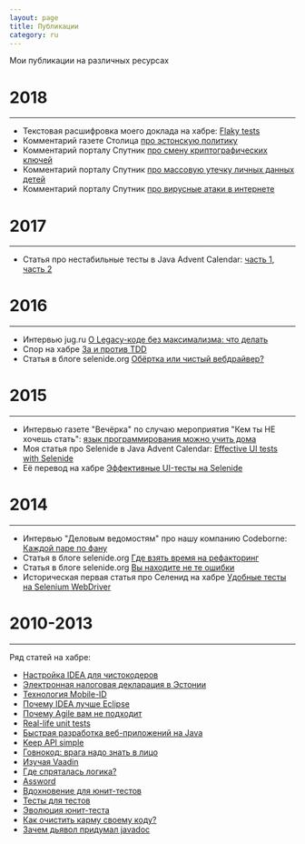 ```yaml
---
layout: page
title: Публикации
category: ru
---
```


Мои публикации на различных ресурсах

# 2018
* * *

* Текстовая расшифровка моего доклада на хабре: [Flaky tests](https://habr.com/company/jugru/blog/416757/)
* Комментарий газете Столица [про эстонскую политику](http://stolitsa.ee/225702) 
* Комментарий порталу Спутник [про смену криптографических ключей](https://ee.sputniknews.ru/society/20180919/12762827/saity-estonia-zavisnutj-globaljnogo-obnovlenija-kriptokljuchej.html) 
* Комментарий порталу Спутник [про массовую утечку личных данных детей](https://ee.sputniknews.ru/society/20181019/13305512/utechke-lichnyh-dannyh-detej.html) 
* Комментарий порталу Спутник [про вирусные атаки в интернете](https://ee.sputniknews.ru/incidents/20180417/10243659/virusnaja-ataka-facebook-sovety-zashita.html) 

# 2017
* * *

* Статья про нестабильные тесты в Java Advent Calendar: 
 [часть 1](https://www.javaadvent.com/2017/12/flaky-tests.html), 
 [часть 2](https://www.javaadvent.com/2017/12/flaky-tests-2.html)


# 2016
* * *

* Интервью jug.ru [О Legacy-коде без максимализма: что делать](https://habr.com/company/jugru/blog/308528/)
* Спор на хабре [За и против TDD](https://habr.com/company/jugru/blog/313514/)
* Статья в блоге selenide.org [Обёртка или чистый вебдрайвер?](https://ru.selenide.org/2016/10/20/selenide-vs-pure-selenium/)

# 2015
* * *
* Интервью газете "Вечёрка" по случаю мероприятия "Кем ты НЕ хочешь стать": [язык программирования можно учить дома](https://www.vecherka.ee/701271/andrei-solncev-yazyk-programmirovaniya-mozhno-uchit-doma)
* Моя статья про Selenide в Java Advent Calendar: [Effective UI tests with Selenide](http://www.javaadvent.com/2015/12/effective-ui-tests-with-selenide.html)
* Её перевод на хабре [Эффективные UI-тесты на Selenide](https://habr.com/post/274071/)


# 2014
* * *

* Интервью "Деловым ведомостям" про нашу компанию Codeborne: [Каждой паре по фану](https://www.dv.ee/novosti/2014/12/17/kazhdoj-pare-po-fanu)
* Статья в блоге selenide.org [Где взять время на рефакторинг](https://ru.selenide.org/2014/12/17/time-for-refactoring/)
* Статья в блоге selenide.org [Вы находите не те ошибки](https://ru.selenide.org/2014/12/09/you-find-wrong-bugs/)
* Историческая первая статья про Селенид на хабре [Удобные тесты на Selenium WebDriver](http://habr.com/post/143269/)

# 2010-2013
* * *

Ряд статей на хабре:
* [Настройка IDEA для чистокодеров](https://habr.com/post/206714/)
* [Электронная налоговая декларация в Эстонии](https://habr.com/post/139244/)
* [Технология Mobile-ID](https://habr.com/post/138892/)
* [Почему IDEA лучше Eclipse](https://habr.com/post/112749/)
* [Почему Agile вам не подходит](https://habr.com/post/131926/)
* [Real-life unit tests](https://habr.com/post/127114/)
* [Быстрая разработка веб-приложений на Java](https://habr.com/post/126066/)
* [Keep API simple](https://habr.com/post/117199/)
* [Говнокод: врага надо знать в лицо](https://habr.com/post/116842/)
* [Изучая Vaadin](https://habr.com/post/115999/)
* [Где спряталась логика?](https://habr.com/post/114889/)
* [Assword](https://habr.com/post/114173/)
* [Вдохновение для юнит-тестов](https://habr.com/post/113487/)
* [Тесты для тестов](https://habr.com/post/112851/)
* [Эволюция юнит-теста](https://habr.com/post/107262/)
* [Как очистить карму своему коду?](https://habr.com/post/99525/)
* [Зачем дьявол придумал javadoc](https://habr.com/post/97320/)